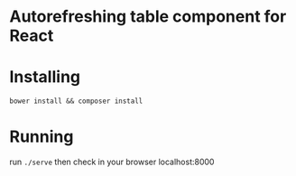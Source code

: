 # Autorefreshing table component for React

# Installing
`bower install && composer install`

# Running
run `./serve` then check in your browser localhost:8000
